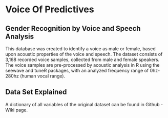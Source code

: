 # Voice Of Predictives

## Gender Recognition by Voice and Speech Analysis
This database was created to identify a voice as male or female, based upon acoustic properties of the voice and speech. The dataset consists of 3,168 recorded voice samples, collected from male and female speakers. The voice samples are pre-processed by acoustic analysis in R using the seewave and tuneR packages, with an analyzed frequency range of 0hz-280hz (human vocal range).

## Data Set Explained
A dictionary of all variables of the original dataset can be found in Github - Wiki page.

